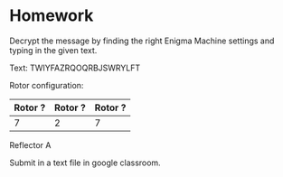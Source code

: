 # Homework

Decrypt the message by finding the right Enigma Machine settings and typing in the given text.

Text: TWIYFAZRQOQRBJSWRYLFT

Rotor configuration: 

| Rotor ? | Rotor ? | Rotor ? |
|---------|---------|---------|
|    7    |    2    |    7    |

Reflector A

Submit in a text file in google classroom.
